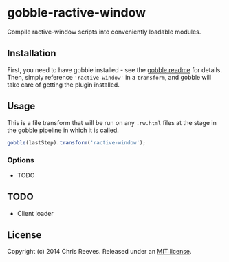 # gobble-ractive-window

Compile ractive-window scripts into conveniently loadable modules.

## Installation

First, you need to have gobble installed - see the [gobble readme](https://github.com/gobblejs/gobble) for details. Then, simply reference `'ractive-window'` in a `transform`, and gobble will take care of getting the plugin installed.

## Usage

This is a file transform that will be run on any `.rw.html` files at the stage in the gobble pipeline in which it is called.

```js
gobble(lastStep).transform('ractive-window');
```

### Options
* TODO

## TODO
* Client loader

## License

Copyright (c) 2014 Chris Reeves. Released under an [MIT license](https://github.com/evs-chris/gobble-giblets/blob/master/LICENSE.md).
